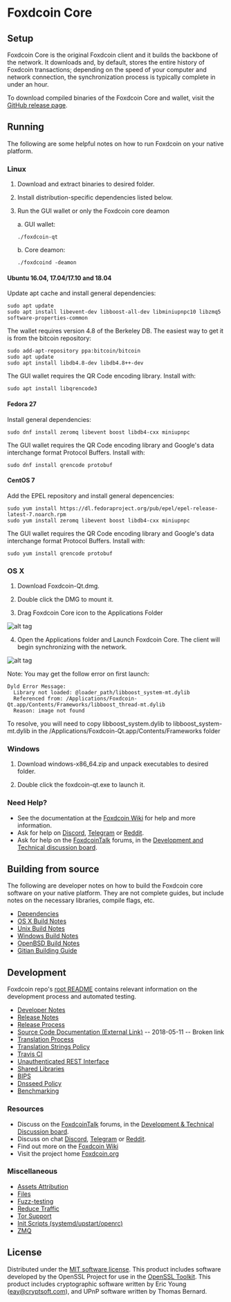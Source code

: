 Foxdcoin Core
==============

Setup
---------------------
Foxdcoin Core is the original Foxdcoin client and it builds the backbone of the network. It downloads and, by default, stores the entire history of Foxdcoin transactions; depending on the speed of your computer and network connection, the synchronization process is typically complete in under an hour.

To download compiled binaries of the Foxdcoin Core and wallet, visit the [GitHub release page](https://github.com/FoxdcoinProject/Foxdcoin/releases).

Running
---------------------
The following are some helpful notes on how to run Foxdcoin on your native platform.

### Linux

1) Download and extract binaries to desired folder.

2) Install distribution-specific dependencies listed below.

3) Run the GUI wallet or only the Foxdcoin core deamon

   a. GUI wallet:
   
   `./foxdcoin-qt`

   b. Core deamon:
   
   `./foxdcoind -deamon`

#### Ubuntu 16.04, 17.04/17.10 and 18.04

Update apt cache and install general dependencies:

```
sudo apt update
sudo apt install libevent-dev libboost-all-dev libminiupnpc10 libzmq5 software-properties-common
```

The wallet requires version 4.8 of the Berkeley DB. The easiest way to get it is from the bitcoin repository: 

```
sudo add-apt-repository ppa:bitcoin/bitcoin
sudo apt update
sudo apt install libdb4.8-dev libdb4.8++-dev
```

The GUI wallet requires the QR Code encoding library. Install with:

`sudo apt install libqrencode3`

#### Fedora 27

Install general dependencies:

`sudo dnf install zeromq libevent boost libdb4-cxx miniupnpc`

The GUI wallet requires the QR Code encoding library and Google's data interchange format Protocol Buffers. Install with:

`sudo dnf install qrencode protobuf`

#### CentOS 7

Add the EPEL repository and install general depencencies:

```
sudo yum install https://dl.fedoraproject.org/pub/epel/epel-release-latest-7.noarch.rpm
sudo yum install zeromq libevent boost libdb4-cxx miniupnpc
```

The GUI wallet requires the QR Code encoding library and Google's data interchange format Protocol Buffers. Install with:

`sudo yum install qrencode protobuf`

### OS X

1) Download Foxdcoin-Qt.dmg.

2) Double click the DMG to mount it. 

3) Drag Foxdcoin Core icon to the Applications Folder

![alt tag](https://i.imgur.com/GLhBFUV.png)

4) Open the Applications folder and Launch Foxdcoin Core. The client will begin synchronizing with the network.

![alt tag](https://i.imgur.com/v3962qo.png)

Note: You may get the follow error on first launch:
```
Dyld Error Message:
  Library not loaded: @loader_path/libboost_system-mt.dylib
  Referenced from: /Applications/Foxdcoin-Qt.app/Contents/Frameworks/libboost_thread-mt.dylib
  Reason: image not found
```
To resolve, you will need to copy libboost_system.dylib to libboost_system-mt.dylib in the /Applications/Foxdcoin-Qt.app/Contents/Frameworks folder

### Windows

1) Download windows-x86_64.zip and unpack executables to desired folder.

2) Double click the foxdcoin-qt.exe to launch it.

### Need Help?

- See the documentation at the [Foxdcoin Wiki](https://foxdcoin.wiki/wiki/Foxdcoin_Wiki)
for help and more information.
- Ask for help on [Discord](https://discord.gg/DUkcBst), [Telegram](https://t.me/FoxdcoinDev) or [Reddit](https://www.reddit.com/r/Foxdcoin/).
- Ask for help on the [FoxdcoinTalk](https://www.foxdcointalk.org/) forums, in the [Development and Technical discussion board](https://www.foxdcointalk.org/?forum=661517).

Building from source
---------------------
The following are developer notes on how to build the Foxdcoin core software on your native platform. They are not complete guides, but include notes on the necessary libraries, compile flags, etc.

- [Dependencies](https://github.com/FoxdcoinProject/Foxdcoin/tree/master/doc/dependencies.md)
- [OS X Build Notes](https://github.com/FoxdcoinProject/Foxdcoin/tree/master/doc/build-osx.md)
- [Unix Build Notes](https://github.com/FoxdcoinProject/Foxdcoin/tree/master/doc/build-unix.md)
- [Windows Build Notes](https://github.com/FoxdcoinProject/Foxdcoin/tree/master/doc/build-windows.md)
- [OpenBSD Build Notes](https://github.com/FoxdcoinProject/Foxdcoin/tree/master/doc/build-openbsd.md)
- [Gitian Building Guide](https://github.com/FoxdcoinProject/Foxdcoin/tree/master/doc/gitian-building.md)

Development
---------------------
Foxdcoin repo's [root README](https://github.com/FoxdcoinProject/Foxdcoin/blob/master/README.md) contains relevant information on the development process and automated testing.

- [Developer Notes](https://github.com/FoxdcoinProject/Foxdcoin/blob/master/doc/developer-notes.md)
- [Release Notes](https://github.com/FoxdcoinProject/Foxdcoin/blob/master/doc/release-notes.md)
- [Release Process](https://github.com/FoxdcoinProject/Foxdcoin/blob/master/doc/release-process.md)
- [Source Code Documentation (External Link)](https://dev.visucore.com/foxdcoin/doxygen/) -- 2018-05-11 -- Broken link
- [Translation Process](https://github.com/FoxdcoinProject/Foxdcoin/blob/master/doc/translation_process.md)
- [Translation Strings Policy](https://github.com/FoxdcoinProject/Foxdcoin/blob/master/doc/translation_strings_policy.md)
- [Travis CI](https://github.com/FoxdcoinProject/Foxdcoin/blob/master/doc/travis-ci.md)
- [Unauthenticated REST Interface](https://github.com/FoxdcoinProject/Foxdcoin/blob/master/doc/REST-interface.md)
- [Shared Libraries](https://github.com/FoxdcoinProject/Foxdcoin/blob/master/doc/shared-libraries.md)
- [BIPS](https://github.com/FoxdcoinProject/Foxdcoin/blob/master/doc/bips.md)
- [Dnsseed Policy](https://github.com/FoxdcoinProject/Foxdcoin/blob/master/doc/dnsseed-policy.md)
- [Benchmarking](https://github.com/FoxdcoinProject/Foxdcoin/blob/master/doc/benchmarking.md)

### Resources
- Discuss on the [FoxdcoinTalk](https://www.foxdcointalk.org/) forums, in the [Development & Technical Discussion board](https://www.foxdcointalk.org/?forum=661517).
- Discuss on chat [Discord](https://discord.gg/DUkcBst), [Telegram](https://t.me/FoxdcoinDev) or [Reddit](https://www.reddit.com/r/Foxdcoin/).
- Find out more on the [Foxdcoin Wiki](https://foxdcoin.wiki/wiki/Foxdcoin_Wiki)
- Visit the project home [Foxdcoin.org](https://foxdcoin.org)

### Miscellaneous
- [Assets Attribution](https://github.com/FoxdcoinProject/Foxdcoin/blob/master/doc/assets-attribution.md)
- [Files](https://github.com/FoxdcoinProject/Foxdcoin/blob/master/doc/files.md)
- [Fuzz-testing](https://github.com/FoxdcoinProject/Foxdcoin/blob/master/doc/fuzzing.md)
- [Reduce Traffic](https://github.com/FoxdcoinProject/Foxdcoin/blob/master/doc/reduce-traffic.md)
- [Tor Support](https://github.com/FoxdcoinProject/Foxdcoin/blob/master/doc/tor.md)
- [Init Scripts (systemd/upstart/openrc)](https://github.com/FoxdcoinProject/Foxdcoin/blob/master/doc/init.md)
- [ZMQ](https://github.com/FoxdcoinProject/Foxdcoin/blob/master/doc/zmq.md)

License
---------------------
Distributed under the [MIT software license](https://github.com/FoxdcoinProject/Foxdcoin/blob/master/COPYING).
This product includes software developed by the OpenSSL Project for use in the [OpenSSL Toolkit](https://www.openssl.org/). This product includes
cryptographic software written by Eric Young ([eay@cryptsoft.com](mailto:eay@cryptsoft.com)), and UPnP software written by Thomas Bernard.
